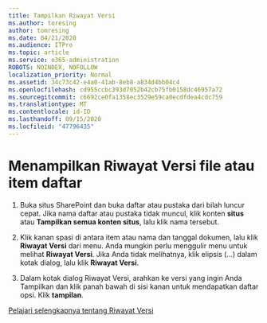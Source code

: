 ```yaml
---
title: Tampilkan Riwayat Versi
ms.author: toresing
author: tomresing
ms.date: 04/21/2020
ms.audience: ITPro
ms.topic: article
ms.service: o365-administration
ROBOTS: NOINDEX, NOFOLLOW
localization_priority: Normal
ms.assetid: 34c73c42-e4a0-41ab-8eb8-a834d4bb04c4
ms.openlocfilehash: cd955ccbc393d7052b42cb75fb0158dc46957a72
ms.sourcegitcommit: c6692ce0fa1358ec3529e59ca0ecdfdea4cdc759
ms.translationtype: MT
ms.contentlocale: id-ID
ms.lasthandoff: 09/15/2020
ms.locfileid: "47796435"
---
```

# <a name="view-version-history-of-a-file-or-list-item"></a>Menampilkan Riwayat Versi file atau item daftar

1. Buka situs SharePoint dan buka daftar atau pustaka dari bilah luncur cepat. Jika nama daftar atau pustaka tidak muncul, klik konten **situs** atau **Tampilkan semua konten situs**, lalu klik nama tersebut.
    
2. Klik kanan spasi di antara item atau nama dan tanggal dokumen, lalu klik **Riwayat Versi** dari menu. Anda mungkin perlu menggulir menu untuk melihat **Riwayat Versi**. Jika Anda tidak melihatnya, klik elipsis (...) dalam kotak dialog, lalu klik **Riwayat Versi**.
    
3. Dalam kotak dialog Riwayat Versi, arahkan ke versi yang ingin Anda Tampilkan dan klik panah bawah di sisi kanan untuk mendapatkan daftar opsi. Klik **tampilan**.
    
[Pelajari selengkapnya tentang Riwayat Versi](https://go.microsoft.com/fwlink/?linkid=875709)
  

